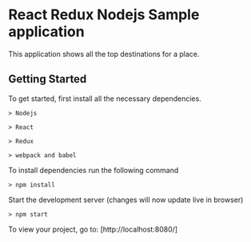 
# React Redux Nodejs Sample application

This application shows all the top destinations for a place. 

## Getting Started

To get started, first install all the necessary dependencies.

```
> Nodejs
```

```
> React
```

```
> Redux
```

```
> webpack and babel
```

To install dependencies run the following command

```  
> npm install
```

Start the development server (changes will now update live in browser)
```
> npm start
```

To view your project, go to: [http://localhost:8080/]
